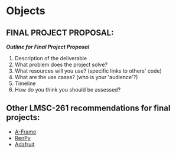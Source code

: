 # Objects

## FINAL PROJECT PROPOSAL:

***Outline for Final Project Proposal***
  1. Description of the deliverable
  2. What problem does the project solve?
  3. What resources will you use? (specific links to others' code)
  4. What are the use cases? (who is your 'audience'?)
  5. Timeline
  6. How do you think you should be assessed?

## Other LMSC-261 recommendations for final projects:
  - [A-Frame](https://aframe.io/)
  - [RenPy](https://www.renpy.org/)
  - [Adafruit](https://www.adafruit.com/)
